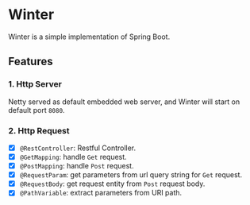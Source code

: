 # Winter

Winter is a simple implementation of Spring Boot.

## Features

### 1. Http Server

Netty served as default embedded web server, and Winter will start on default port `8080`.

### 2. Http Request

* [x] `@RestController`: Restful Controller.
* [x] `@GetMapping`: handle `Get` request.
* [x] `@PostMapping`: handle `Post` request.
* [x] `@RequestParam`: get parameters from url query string for `Get` request.
* [x] `@RequestBody`: get request entity from `Post` request body.
* [x] `@PathVariable`: extract parameters from URI path.

